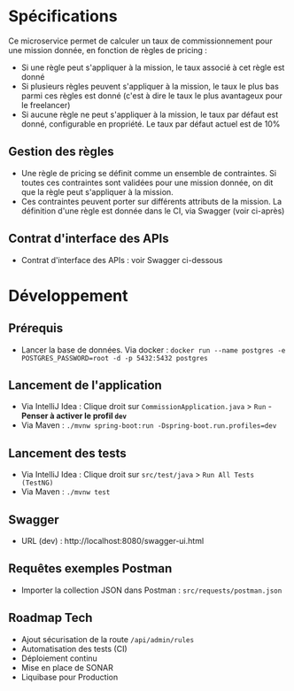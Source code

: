 # Spécifications

Ce microservice permet de calculer un taux de commissionnement pour une mission donnée, en fonction de règles de pricing :
* Si une règle peut s'appliquer à la mission, le taux associé à cet règle est donné
* Si plusieurs règles peuvent s'appliquer à la mission, le taux le plus bas parmi ces règles est donné (c'est à dire le taux le plus avantageux pour le freelancer)
* Si aucune règle ne peut s'appliquer à la mission, le taux par défaut est donné, configurable en propriété. Le taux par défaut actuel est de 10%

## Gestion des règles

* Une règle de pricing se définit comme un ensemble de contraintes. Si toutes ces contraintes sont validées pour une mission donnée, on dit que la règle peut s'appliquer à la mission.
* Ces contraintes peuvent porter sur différents attributs de la mission. La définition d'une règle est donnée dans le CI, via Swagger (voir ci-après)

## Contrat d'interface des APIs

* Contrat d'interface des APIs : voir Swagger ci-dessous

# Développement

## Prérequis

* Lancer la base de données. Via docker : `docker run --name postgres -e POSTGRES_PASSWORD=root -d -p 5432:5432 postgres`

## Lancement de l'application

* Via IntelliJ Idea : Clique droit sur `CommissionApplication.java` > `Run` - **Penser à activer le profil `dev`**
* Via Maven : `./mvnw spring-boot:run -Dspring-boot.run.profiles=dev`

## Lancement des tests

* Via IntelliJ Idea : Clique droit sur `src/test/java` > `Run All Tests (TestNG)`
* Via Maven : `./mvnw test`

## Swagger
   
* URL (dev) : http://localhost:8080/swagger-ui.html

## Requêtes exemples Postman

* Importer la collection JSON dans Postman : `src/requests/postman.json`

## Roadmap Tech

* Ajout sécurisation de la route `/api/admin/rules`
* Automatisation des tests (CI)
* Déploiement continu
* Mise en place de SONAR
* Liquibase pour Production